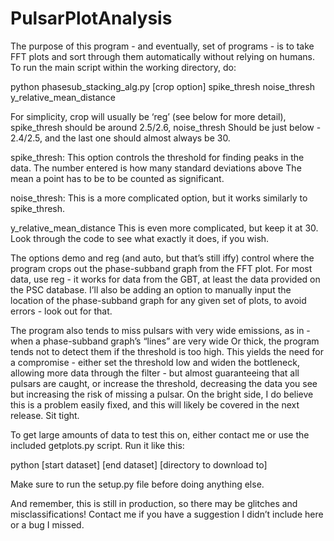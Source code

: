 # PulsarPlotAnalysis

The purpose of this program - and eventually, set of programs - is to take FFT plots and sort through them automatically
without relying on humans. To run the main script within the working directory, do:

python phasesub_stacking_alg.py [crop option] spike_thresh noise_thresh y_relative_mean_distance

For simplicity, crop will usually be ‘reg’ (see below for more detail), spike_thresh should be around 2.5/2.6, noise_thresh
Should be just below - 2.4/2.5, and the last one should almost always be 30.

spike_thresh:
This option controls the threshold for finding peaks in the data. The number entered is how many standard deviations above
The mean a point has to be to be counted as significant.

noise_thresh:
This is a more complicated option, but it works similarly to spike_thresh.

y_relative_mean_distance
This is even more complicated, but keep it at 30. Look through the code to see what exactly it does, if you wish.

The options demo and reg (and auto, but that’s still iffy) control where the program crops out the phase-subband graph from the FFT plot. 
For most data, use reg - it works for data from the GBT, at least the data provided on the PSC database. I’ll also be adding an option to 
manually input the location of the phase-subband graph for any given set of plots, to avoid errors - look out for that.

The program also tends to miss pulsars with very wide emissions, as in - when a phase-subband graph’s “lines” are very wide
Or thick, the program tends not to detect them if the threshold is too high. This yields the need for a compromise - either
set the threshold low and widen the bottleneck, allowing more data through the filter - but almost guaranteeing that all 
pulsars are caught, or increase the threshold, decreasing the data you see but increasing the risk of missing a pulsar. 
On the bright side, I do believe this is a problem easily fixed, and this will likely be covered in the next release. Sit
tight.

To get large amounts of data to test this on, either contact me or use the included getplots.py script. Run it like this:

python [start dataset] [end dataset] [directory to download to]

Make sure to run the setup.py file before doing anything else.

And remember, this is still in production, so there may be glitches and misclassifications! Contact me if you have a suggestion
I didn’t include here or a bug I missed.